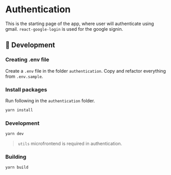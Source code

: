 # Authentication
This is the starting page of the app, where user will authenticate using gmail. `react-google-login` is used for the google signin.
## :hammer: Development

### Creating .env file
Create a `.env` file in the folder `authentication`. Copy and refactor everything from `.env.sample`.
###  Install packages
Run following in the `authentication` folder.
```sh
yarn install
``` 
### Development
```sh
yarn dev
```
> `utils` microfrontend is required in authentication.
### Building
```sh
yarn build
```